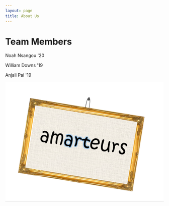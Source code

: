 ```yaml
---
layout: page
title: About Us
---
```


# Team Members
Noah Nsangou '20
  
William Downs '19

Anjali Pai '19

![Logo](/img/Logo.PNG)

